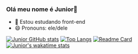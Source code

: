 ### Olá meu nome é Junior👋

- 🌱 Estou estudando front-end
- 😄 Pronouns: ele/dele

[![Junior GitHub stats](https://github-readme-stats.vercel.app/api?username=Juniordapaz)](https://github.com/Juniordapaz/github-readme-stats)
[![Top Langs](https://github-readme-stats.vercel.app/api/top-langs/?username=Juniordapaz)](https://github.com/Juniordapaz/github-readme-stats)
[![Readme Card](https://github-readme-stats.vercel.app/api/pin/?username=Juniordapaz=github-readme-stats)](https://github.com/Juniordapaz/github-readme-stats)
[![Junior's wakatime stats](https://github-readme-stats.vercel.app/api/wakatime?username=Juniordapaz)](https://github.com/Juniordapaz/github-readme-stats)
